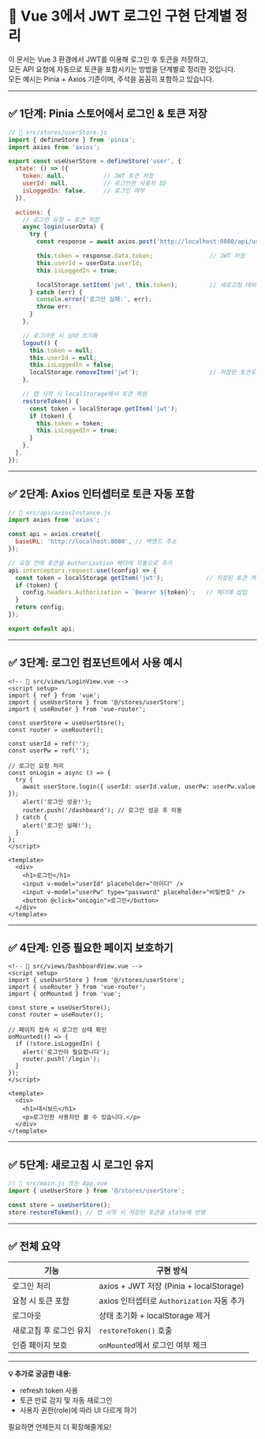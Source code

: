 
# 🧩 Vue 3에서 JWT 로그인 구현 단계별 정리

이 문서는 Vue 3 환경에서 JWT를 이용해 로그인 후 토큰을 저장하고,  
모든 API 요청에 자동으로 토큰을 포함시키는 방법을 단계별로 정리한 것입니다.  
모든 예시는 Pinia + Axios 기준이며, 주석을 꼼꼼히 포함하고 있습니다.

---

## ✅ 1단계: Pinia 스토어에서 로그인 & 토큰 저장

```js
// 📁 src/stores/userStore.js
import { defineStore } from 'pinia';
import axios from 'axios';

export const useUserStore = defineStore('user', {
  state: () => ({
    token: null,           // JWT 토큰 저장
    userId: null,          // 로그인한 사용자 ID
    isLoggedIn: false,     // 로그인 여부
  }),

  actions: {
    // 로그인 요청 → 토큰 저장
    async login(userData) {
      try {
        const response = await axios.post('http://localhost:8080/api/user/login', userData);

        this.token = response.data.token;                // JWT 저장
        this.userId = userData.userId;
        this.isLoggedIn = true;

        localStorage.setItem('jwt', this.token);         // 새로고침 대비: localStorage 저장
      } catch (err) {
        console.error('로그인 실패:', err);
        throw err;
      }
    },

    // 로그아웃 시 상태 초기화
    logout() {
      this.token = null;
      this.userId = null;
      this.isLoggedIn = false;
      localStorage.removeItem('jwt');                    // 저장된 토큰도 제거
    },

    // 앱 시작 시 localStorage에서 토큰 복원
    restoreToken() {
      const token = localStorage.getItem('jwt');
      if (token) {
        this.token = token;
        this.isLoggedIn = true;
      }
    },
  },
});
```

---

## ✅ 2단계: Axios 인터셉터로 토큰 자동 포함

```js
// 📁 src/api/axiosInstance.js
import axios from 'axios';

const api = axios.create({
  baseURL: 'http://localhost:8080', // 백엔드 주소
});

// 요청 전에 토큰을 Authorization 헤더에 자동으로 추가
api.interceptors.request.use((config) => {
  const token = localStorage.getItem('jwt');            // 저장된 토큰 꺼냄
  if (token) {
    config.headers.Authorization = `Bearer ${token}`;   // 헤더에 삽입
  }
  return config;
});

export default api;
```

---

## ✅ 3단계: 로그인 컴포넌트에서 사용 예시

```vue
<!-- 📁 src/views/LoginView.vue -->
<script setup>
import { ref } from 'vue';
import { useUserStore } from '@/stores/userStore';
import { useRouter } from 'vue-router';

const userStore = useUserStore();
const router = useRouter();

const userId = ref('');
const userPw = ref('');

// 로그인 요청 처리
const onLogin = async () => {
  try {
    await userStore.login({ userId: userId.value, userPw: userPw.value });
    alert('로그인 성공!');
    router.push('/dashboard'); // 로그인 성공 후 이동
  } catch {
    alert('로그인 실패!');
  }
};
</script>

<template>
  <div>
    <h1>로그인</h1>
    <input v-model="userId" placeholder="아이디" />
    <input v-model="userPw" type="password" placeholder="비밀번호" />
    <button @click="onLogin">로그인</button>
  </div>
</template>
```

---

## ✅ 4단계: 인증 필요한 페이지 보호하기

```vue
<!-- 📁 src/views/DashboardView.vue -->
<script setup>
import { useUserStore } from '@/stores/userStore';
import { useRouter } from 'vue-router';
import { onMounted } from 'vue';

const store = useUserStore();
const router = useRouter();

// 페이지 접속 시 로그인 상태 확인
onMounted(() => {
  if (!store.isLoggedIn) {
    alert('로그인이 필요합니다');
    router.push('/login');
  }
});
</script>

<template>
  <div>
    <h1>대시보드</h1>
    <p>로그인한 사용자만 볼 수 있습니다.</p>
  </div>
</template>
```

---

## ✅ 5단계: 새로고침 시 로그인 유지

```js
// 📁 src/main.js 또는 App.vue
import { useUserStore } from '@/stores/userStore';

const store = useUserStore();
store.restoreToken(); // 앱 시작 시 저장된 토큰을 state에 반영
```

---

## ✅ 전체 요약

| 기능 | 구현 방식 |
|------|------------|
| 로그인 처리 | axios + JWT 저장 (Pinia + localStorage) |
| 요청 시 토큰 포함 | axios 인터셉터로 `Authorization` 자동 추가 |
| 로그아웃 | 상태 초기화 + localStorage 제거 |
| 새로고침 후 로그인 유지 | `restoreToken()` 호출 |
| 인증 페이지 보호 | `onMounted`에서 로그인 여부 체크 |

---

**💡 추가로 궁금한 내용:**
- refresh token 사용
- 토큰 만료 감지 및 자동 재로그인
- 사용자 권한(role)에 따라 UI 다르게 하기

필요하면 언제든지 더 확장해줄게요!
